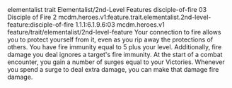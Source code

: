 <ability>
  <metadata>
    <class>elementalist</class>
    <feature_type>trait</feature_type>
    <file_dpath>Elementalist/2nd-Level Features</file_dpath>
    <item_id>disciple-of-fire</item_id>
    <item_index>03</item_index>
    <item_name>Disciple of Fire</item_name>
    <level>2</level>
    <scc>mcdm.heroes.v1:feature.trait.elementalist.2nd-level-feature:disciple-of-fire</scc>
    <scdc>1.1.1:6.1.9.6:03</scdc>
    <source>mcdm.heroes.v1</source>
    <type>feature/trait/elementalist/2nd-level-feature</type>
  </metadata>
  <effects>
    <effect type="mundane">Your connection to fire allows you to protect yourself from it, even as you rip away the protections of others. You have fire immunity equal to 5 plus your level. Additionally, fire damage you deal ignores a target&apos;s fire immunity.
At the start of a combat encounter, you gain a number of surges equal to your Victories. Whenever you spend a surge to deal extra damage, you can make that damage fire damage.</effect>
  </effects>
</ability>
